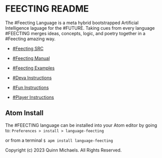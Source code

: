 # FEECTING README
The #Feecting Language is a meta hybrid bootstrapped Artificial
Intelligence laguage for the #FUTURE. Taking cues from every language #FEECTING
merges ideas, concepts, logic, and poetry together in a #Feecting amazing way.

- [#Feecting SRC](src/main.feecting)
- [#Feecting Manual](manual/README.md)
- [#Feecting Examples](examples/README.md)

- [#Deva Instructions](agents/deva.feecting)
- [#Fun Instructions](agents/fun.feecting)
- [#Player Instructions](agents/player.feecting)

## Atom Install
The #FEECTING language can be installed into your Atom editor by going to:
`Preferences > install > language-feecting`

or from a terminal
`$ apm install language-feecting`

Copyright (c) 2023 Quinn Michaels. All Rights Reserved.
